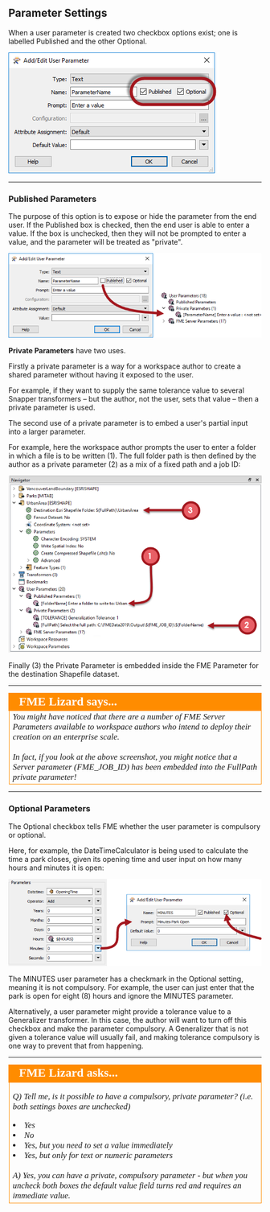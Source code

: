 ## Parameter Settings ##

When a user parameter is created two checkbox options exist; one is labelled Published and the other Optional.

![](./Images/Img4.033.ParameterSettings.png)

---

### Published Parameters ###
The purpose of this option is to expose or hide the parameter from the end user. If the Published box is checked, then the end user is able to enter a value. If the box is unchecked, then they will not be prompted to enter a value, and the parameter will be treated as "private".

![](./Images/Img4.034.MakingAPrivateParameter.png)

**Private Parameters** have two uses.

Firstly a private parameter is a way for a workspace author to create a shared parameter without having it exposed to the user.

For example, if they want to supply the same tolerance value to several Snapper transformers – but the author, not the user, sets that value – then a private parameter is used.

The second use of a private parameter is to embed a user's partial input into a larger parameter.

For example, here the workspace author prompts the user to enter a folder in which a file is to be written (1). The full folder path is then defined by the author as a private parameter (2) as a mix of a fixed path and a job ID:

![](./Images/Img4.035.EmbeddedPrivateParameter.png)

Finally (3) the Private Parameter is embedded inside the FME Parameter for the destination Shapefile dataset.

---

<!--Person X Says Section-->

<table style="border-spacing: 0px">
<tr>
<td style="vertical-align:middle;background-color:darkorange;border: 2px solid darkorange">
<i class="fa fa-quote-left fa-lg fa-pull-left fa-fw" style="color:white;padding-right: 12px;vertical-align:text-top"></i>
<span style="color:white;font-size:x-large;font-weight: bold;font-family:serif">FME Lizard says...</span>
</td>
</tr>

<tr>
<td style="border: 1px solid darkorange">
<span style="font-family:serif; font-style:italic; font-size:larger">
You might have noticed that there are a number of FME Server Parameters available to workspace authors who intend to deploy their creation on an enterprise scale.
<br><br>In fact, if you look at the above screenshot, you might notice that a Server parameter (FME_JOB_ID) has been embedded into the FullPath private parameter!
</span>
</td>
</tr>
</table>

---

### Optional Parameters ###

The Optional checkbox tells FME whether the user parameter is compulsory or optional.

Here, for example, the DateTimeCalculator is being used to calculate the time a park closes, given its opening time and user input on how many hours and minutes it is open:

![](./Images/Img4.036.NonOptionalParameter.png)

The MINUTES user parameter has a checkmark in the Optional setting, meaning it is not compulsory. For example, the user can just enter that the park is open for eight (8) hours and ignore the MINUTES parameter.

Alternatively, a user parameter might provide a tolerance value to a Generalizer transformer. In this case, the author will want to turn off this checkbox and make the parameter compulsory. A Generalizer that is not given a tolerance value will usually fail, and making tolerance compulsory is one way to prevent that from happening.

---

<!--Person X Says Section-->

<table style="border-spacing: 0px">
<tr>
<td style="vertical-align:middle;background-color:darkorange;border: 2px solid darkorange">
<i class="fa fa-quote-left fa-lg fa-pull-left fa-fw" style="color:white;padding-right: 12px;vertical-align:text-top"></i>
<span style="color:white;font-size:x-large;font-weight: bold;font-family:serif">FME Lizard asks...</span>
</td>
</tr>

<tr>
<td style="border: 1px solid darkorange">
<span style="font-family:serif; font-style:italic; font-size:larger">

<quiz name="">
  <question>
    <p>
      Q) Tell me, is it possible to have a compulsory, private parameter? (i.e. both settings boxes are unchecked)
    </p>
    <answer><li>Yes</answer>
    <answer><li>No</answer>
    <answer correct><li>Yes, but you need to set a value immediately</answer>
    <answer><li>Yes, but only for text or numeric parameters</answer>
    <explanation><br><br>A) Yes, you can have a private, compulsory parameter - but when you uncheck both boxes the default value field turns red and requires an immediate value.</explanation>
  </question>
</quiz>

</span>
</td>
</tr>
</table>
